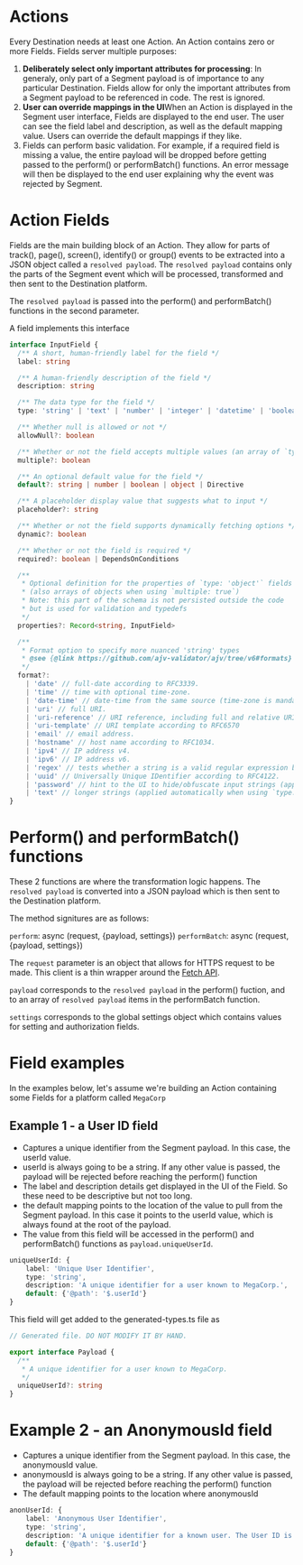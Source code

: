 # Actions

Every Destination needs at least one Action.
An Action contains zero or more Fields. Fields server multiple purposes:

1. **Deliberately select only important attributes for processing**: In generaly, only part of a Segment payload is of importance to any particular Destination. Fields allow for only the important attributes from a Segment payload to be referenced in code. The rest is ignored.
2. **User can override mappings in the UI**When an Action is displayed in the Segment user interface, Fields are displayed to the end user. The user can see the field label and description, as well as the default mapping value. Users can override the default mappings if they like.
3. Fields can perform basic validation. For example, if a required field is missing a value, the entire payload will be dropped before getting passed to the perform() or performBatch() functions. An error message will then be displayed to the end user explaining why the event was rejected by Segment.

# Action Fields

Fields are the main building block of an Action. They allow for parts of track(), page(), screen(), identify() or group() events to be extracted into a JSON object called a `resolved payload`. The `resolved payload` contains only the parts of the Segment event which will be processed, transformed and then sent to the Destination platform.

The `resolved payload` is passed into the perform() and performBatch() functions in the second parameter.

A field implements this interface

```ts
interface InputField {
  /** A short, human-friendly label for the field */
  label: string

  /** A human-friendly description of the field */
  description: string

  /** The data type for the field */
  type: 'string' | 'text' | 'number' | 'integer' | 'datetime' | 'boolean' | 'password' | 'object'

  /** Whether null is allowed or not */
  allowNull?: boolean

  /** Whether or not the field accepts multiple values (an array of `type`) */
  multiple?: boolean

  /** An optional default value for the field */
  default?: string | number | boolean | object | Directive

  /** A placeholder display value that suggests what to input */
  placeholder?: string

  /** Whether or not the field supports dynamically fetching options */
  dynamic?: boolean

  /** Whether or not the field is required */
  required?: boolean | DependsOnConditions

  /**
   * Optional definition for the properties of `type: 'object'` fields
   * (also arrays of objects when using `multiple: true`)
   * Note: this part of the schema is not persisted outside the code
   * but is used for validation and typedefs
   */
  properties?: Record<string, InputField>

  /**
   * Format option to specify more nuanced 'string' types
   * @see {@link https://github.com/ajv-validator/ajv/tree/v6#formats}
   */
  format?:
    | 'date' // full-date according to RFC3339.
    | 'time' // time with optional time-zone.
    | 'date-time' // date-time from the same source (time-zone is mandatory). date, time and date-time validate ranges in full mode and only regexp in fast mode (see options).
    | 'uri' // full URI.
    | 'uri-reference' // URI reference, including full and relative URIs.
    | 'uri-template' // URI template according to RFC6570
    | 'email' // email address.
    | 'hostname' // host name according to RFC1034.
    | 'ipv4' // IP address v4.
    | 'ipv6' // IP address v6.
    | 'regex' // tests whether a string is a valid regular expression by passing it to RegExp constructor.
    | 'uuid' // Universally Unique IDentifier according to RFC4122.
    | 'password' // hint to the UI to hide/obfuscate input strings (applied automatically when using `type: 'password'`
    | 'text' // longer strings (applied automatically when using `type: 'text'`
}
```

# Perform() and performBatch() functions

These 2 functions are where the transformation logic happens. The `resolved payload` is converted into a JSON payload which is then sent to the Destination platform.

The method signitures are as follows:

`perform`: async (request, {payload, settings})
`performBatch`: async (request, {payload, settings})

The `request` parameter is an object that allows for HTTPS request to be made. This client is a thin wrapper around the [Fetch API](https://developer.mozilla.org/en-US/docs/Web/API/Fetch_API).

`payload` corresponds to the `resolved payload` in the perform() fuction, and to an array of `resolved payload` items in the performBatch function.

`settings` corresponds to the global settings object which contains values for setting and authorization fields.

# Field examples

In the examples below, let's assume we're building an Action containing some Fields for a platform called `MegaCorp`

## Example 1 - a User ID field

- Captures a unique identifier from the Segment payload. In this case, the userId value.
- userId is always going to be a string. If any other value is passed, the payload will be rejected before reaching the perform() function
- The label and description details get displayed in the UI of the Field. So these need to be descriptive but not too long.
- the default mapping points to the location of the value to pull from the Segment payload. In this case it points to the userId value, which is always found at the root of the payload.
- The value from this field will be accessed in the perform() and performBatch() functions as `payload.uniqueUserId`.

```typescript
uniqueUserId: {
    label: 'Unique User Identifier',
    type: 'string',
    description: 'A unique identifier for a user known to MegaCorp.',
    default: {'@path': '$.userId'}
}
```

This field will get added to the generated-types.ts file as

```typescript
// Generated file. DO NOT MODIFY IT BY HAND.

export interface Payload {
  /**
   * A unique identifier for a user known to MegaCorp.
   */
  uniqueUserId?: string
}
```

# Example 2 - an AnonymousId field

- Captures a unique identifier from the Segment payload. In this case, the anonymousId value.
- anonymousId is always going to be a string. If any other value is passed, the payload will be rejected before reaching the perform() function
- The default mapping points to the location where anonymousId

```typescript
anonUserId: {
    label: 'Anonymous User Identifier',
    type: 'string',
    description: 'A unique identifier for a known user. The User ID is the ID assigned by <YOUR COMPANY> to the user.',
    default: {'@path': '$.userId'}
}
```
